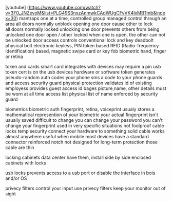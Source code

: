 [youtube] (https://www.youtube.com/watch?v=3F0_JNZevoM&list=PLG49S3nxzAnmwkCAdWUgCFvVK4IxMBTmb&index=30)
mantraps
	one at a time, controlled group
		managed control through an area
	all doors normally unblock
		opening one door cause other to lock\
	all doors normally locked
		unlocking one door prevents others from being unlocked 
	one door open / other locked
		when one is open, the other can not be unlocked
door access controls
	conventional
		lock and key
	deadbolt
		physical bolt
	electronic
		keyless, PIN
	token based
		RFID (Radio-frequency identification) based, magnetic swipe card or key fob
	biometric
		hand, finger or retina


token and cards
	smart card 
		integrates with devices
		may require a pin
	usb token
		cert is on the usb devices
	hardware or software token
		generates pseudo-random auth codes
	your phone
		sms a code to your phone
guards and access
	security guard
		physical protection
		validates id of existing employess
		provides guest access
	id bages
		picture,name, other details
		must be worn at all time
	access list
		physical list of name
		enforced by security guard

biometrics 
	biometric auth
		fingerprint, retina, voiceprint
	usualy stores a mathematical represention of your biometric
		your actual fingerprint isn't usually saved
	difficult to change 
		you can change your password
		you can't change your fingerprint
	used in very specific situations
		not foolproof
	cable locks
		temp security
			connect your hardware to something solid
		cable works almost anywhere
			useful when mobile
		most devices have a standard connector
			reinforced notch
		not designed for long-term protection
			those cable are thin
	
locking cabinets
	data center have them, install side by side
	enclosed cabinets with locks

usb locks
	prevents access to a usb port or  disable the interface in bois and/or OS

privecy filters
	control your input 
	use privecy filters
	keep your monitor out of sight
	